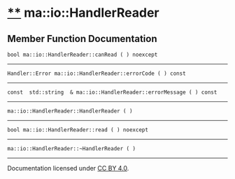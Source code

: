 [**](https://github.com/openma/openma-doc/edit/api/nightly/c++/classma_1_1io_1_1_handler_reader.md "Improve this documentation")
ma::io::HandlerReader
=====================

Member Function Documentation
-----------------------------

    bool ma::io::HandlerReader::canRead ( ) noexcept

------------------------------------------------------------------------

    Handler::Error ma::io::HandlerReader::errorCode ( ) const

------------------------------------------------------------------------

    const  std::string  & ma::io::HandlerReader::errorMessage ( ) const

------------------------------------------------------------------------

    ma::io::HandlerReader::HandlerReader ( )

------------------------------------------------------------------------

    bool ma::io::HandlerReader::read ( ) noexcept

------------------------------------------------------------------------

    ma::io::HandlerReader::~HandlerReader ( )

------------------------------------------------------------------------

Documentation licensed under [CC BY 4.0](https://creativecommons.org/licenses/by/4.0/).


